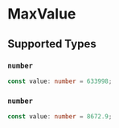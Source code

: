 # MaxValue


## Supported Types

### `number`

```typescript
const value: number = 633998;
```

### `number`

```typescript
const value: number = 8672.9;
```

